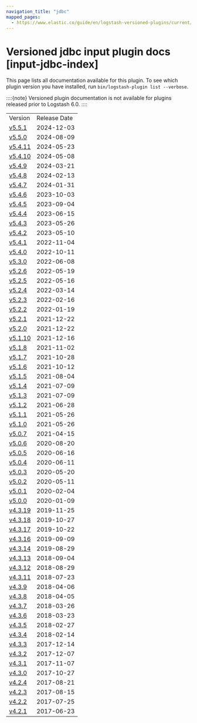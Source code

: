 ```yaml
---
navigation_title: "jdbc"
mapped_pages:
  - https://www.elastic.co/guide/en/logstash-versioned-plugins/current/input-jdbc-index.html
---
```


# Versioned jdbc input plugin docs [input-jdbc-index]


This page lists all documentation available for this plugin.  To see which plugin version you have installed, run `bin/logstash-plugin list --verbose`.

::::{note}
Versioned plugin documentation is not available for plugins released prior to Logstash 6.0.
::::


|     |     |
| --- | --- |
| Version | Release Date |
| [v5.5.1](v5-5-1-plugins-inputs-jdbc.md) | 2024-12-03 |
| [v5.5.0](v5-5-0-plugins-inputs-jdbc.md) | 2024-08-09 |
| [v5.4.11](v5-4-11-plugins-inputs-jdbc.md) | 2024-05-23 |
| [v5.4.10](v5-4-10-plugins-inputs-jdbc.md) | 2024-05-08 |
| [v5.4.9](v5-4-9-plugins-inputs-jdbc.md) | 2024-03-21 |
| [v5.4.8](v5-4-8-plugins-inputs-jdbc.md) | 2024-02-13 |
| [v5.4.7](v5-4-7-plugins-inputs-jdbc.md) | 2024-01-31 |
| [v5.4.6](v5-4-6-plugins-inputs-jdbc.md) | 2023-10-03 |
| [v5.4.5](v5-4-5-plugins-inputs-jdbc.md) | 2023-09-04 |
| [v5.4.4](v5-4-4-plugins-inputs-jdbc.md) | 2023-06-15 |
| [v5.4.3](v5-4-3-plugins-inputs-jdbc.md) | 2023-05-26 |
| [v5.4.2](v5-4-2-plugins-inputs-jdbc.md) | 2023-05-10 |
| [v5.4.1](v5-4-1-plugins-inputs-jdbc.md) | 2022-11-04 |
| [v5.4.0](v5-4-0-plugins-inputs-jdbc.md) | 2022-10-11 |
| [v5.3.0](v5-3-0-plugins-inputs-jdbc.md) | 2022-06-08 |
| [v5.2.6](v5-2-6-plugins-inputs-jdbc.md) | 2022-05-19 |
| [v5.2.5](v5-2-5-plugins-inputs-jdbc.md) | 2022-05-16 |
| [v5.2.4](v5-2-4-plugins-inputs-jdbc.md) | 2022-03-14 |
| [v5.2.3](v5-2-3-plugins-inputs-jdbc.md) | 2022-02-16 |
| [v5.2.2](v5-2-2-plugins-inputs-jdbc.md) | 2022-01-19 |
| [v5.2.1](v5-2-1-plugins-inputs-jdbc.md) | 2021-12-22 |
| [v5.2.0](v5-2-0-plugins-inputs-jdbc.md) | 2021-12-22 |
| [v5.1.10](v5-1-10-plugins-inputs-jdbc.md) | 2021-12-16 |
| [v5.1.8](v5-1-8-plugins-inputs-jdbc.md) | 2021-11-02 |
| [v5.1.7](v5-1-7-plugins-inputs-jdbc.md) | 2021-10-28 |
| [v5.1.6](v5-1-6-plugins-inputs-jdbc.md) | 2021-10-12 |
| [v5.1.5](v5-1-5-plugins-inputs-jdbc.md) | 2021-08-04 |
| [v5.1.4](v5-1-4-plugins-inputs-jdbc.md) | 2021-07-09 |
| [v5.1.3](v5-1-3-plugins-inputs-jdbc.md) | 2021-07-09 |
| [v5.1.2](v5-1-2-plugins-inputs-jdbc.md) | 2021-06-28 |
| [v5.1.1](v5-1-1-plugins-inputs-jdbc.md) | 2021-05-26 |
| [v5.1.0](v5-1-0-plugins-inputs-jdbc.md) | 2021-05-26 |
| [v5.0.7](v5-0-7-plugins-inputs-jdbc.md) | 2021-04-15 |
| [v5.0.6](v5-0-6-plugins-inputs-jdbc.md) | 2020-08-20 |
| [v5.0.5](v5-0-5-plugins-inputs-jdbc.md) | 2020-06-16 |
| [v5.0.4](v5-0-4-plugins-inputs-jdbc.md) | 2020-06-11 |
| [v5.0.3](v5-0-3-plugins-inputs-jdbc.md) | 2020-05-20 |
| [v5.0.2](v5-0-2-plugins-inputs-jdbc.md) | 2020-05-11 |
| [v5.0.1](v5-0-1-plugins-inputs-jdbc.md) | 2020-02-04 |
| [v5.0.0](v5-0-0-plugins-inputs-jdbc.md) | 2020-01-09 |
| [v4.3.19](v4-3-19-plugins-inputs-jdbc.md) | 2019-11-25 |
| [v4.3.18](v4-3-18-plugins-inputs-jdbc.md) | 2019-10-27 |
| [v4.3.17](v4-3-17-plugins-inputs-jdbc.md) | 2019-10-22 |
| [v4.3.16](v4-3-16-plugins-inputs-jdbc.md) | 2019-09-09 |
| [v4.3.14](v4-3-14-plugins-inputs-jdbc.md) | 2019-08-29 |
| [v4.3.13](v4-3-13-plugins-inputs-jdbc.md) | 2018-09-04 |
| [v4.3.12](v4-3-12-plugins-inputs-jdbc.md) | 2018-08-29 |
| [v4.3.11](v4-3-11-plugins-inputs-jdbc.md) | 2018-07-23 |
| [v4.3.9](v4-3-9-plugins-inputs-jdbc.md) | 2018-04-06 |
| [v4.3.8](v4-3-8-plugins-inputs-jdbc.md) | 2018-04-05 |
| [v4.3.7](v4-3-7-plugins-inputs-jdbc.md) | 2018-03-26 |
| [v4.3.6](v4-3-6-plugins-inputs-jdbc.md) | 2018-03-23 |
| [v4.3.5](v4-3-5-plugins-inputs-jdbc.md) | 2018-02-27 |
| [v4.3.4](v4-3-4-plugins-inputs-jdbc.md) | 2018-02-14 |
| [v4.3.3](v4-3-3-plugins-inputs-jdbc.md) | 2017-12-14 |
| [v4.3.2](v4-3-2-plugins-inputs-jdbc.md) | 2017-12-07 |
| [v4.3.1](v4-3-1-plugins-inputs-jdbc.md) | 2017-11-07 |
| [v4.3.0](v4-3-0-plugins-inputs-jdbc.md) | 2017-10-27 |
| [v4.2.4](v4-2-4-plugins-inputs-jdbc.md) | 2017-08-21 |
| [v4.2.3](v4-2-3-plugins-inputs-jdbc.md) | 2017-08-15 |
| [v4.2.2](v4-2-2-plugins-inputs-jdbc.md) | 2017-07-25 |
| [v4.2.1](v4-2-1-plugins-inputs-jdbc.md) | 2017-06-23 |
































































